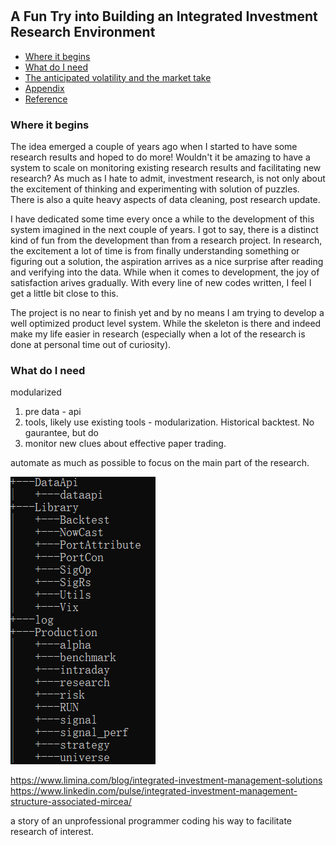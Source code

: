 #

## A Fun Try into Building an Integrated Investment Research Environment

- [Where it begins](#beg)
- [What do I need](#need)
- [The anticipated volatility and the market take](#info)
- [Appendix](#appendix)
- [Reference](#ref)

### Where it begins <a name="beg"></a>

The idea emerged a couple of years ago when I started to have some research results and hoped to do more! Wouldn't it be amazing to have a system to scale on monitoring existing research results and facilitating new research? As much as I hate to admit, investment research, is not only about the excitement of thinking and experimenting with solution of puzzles. There is also a quite heavy aspects of data cleaning, post research update.

I have dedicated some time every once a while to the development of this system imagined in the next couple of years. I got to say, there is a distinct kind of fun from the development than from a research project. In research, the excitement a lot of time is from finally understanding something or figuring out a solution, the aspiration arrives as a nice surprise after reading and verifying into the data. While when it comes to development, the joy of satisfaction arives gradually. With every line of new codes written, I feel I get a little bit close to this.

The project is no near to finish yet and by no means I am trying to develop a well optimized product level system. While the skeleton is there and indeed make my life easier in research (especially when a lot of the research is done at personal time out of curiosity). 

### What do I need <a name="need"></a>

modularized

1. pre data - api
2. tools, likely use existing tools - modularization. Historical backtest. No gaurantee, but do
3. monitor new clues about effective paper trading. 

automate as much as possible to focus on the main part of the research.

![System](https://raw.githubusercontent.com/SkyBlueRW/SkyBlueRW.github.io/main/_posts/asset/system.png)

https://www.limina.com/blog/integrated-investment-management-solutions
https://www.linkedin.com/pulse/integrated-investment-management-structure-associated-mircea/


a story of an unprofessional programmer coding his way to facilitate research of interest.
